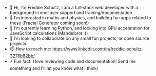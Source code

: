 - 👋 Hi, I’m Freddie Schultz, I am a full-stack web developer with a background in end-user support and training/documentation.
- 👀 I’m interested in maths and physics, and building fun apps related to these (Fractal Generator coming soon!)
- 🌱 I’m currently learning Python, and looking into GPU acceleration for JavaScript calculations (Mandelbrot :))
- 💞️ I’m looking to collaborate on any small fun projects, or open source projects.
- 📫 How to reach me: https://www.linkedin.com/in/freddie-schultz-3276b82bb/
- ⚡ Fun fact: I love reviewing code and documentation! Send me something and I'll let you know what I think!

<!---
freddie-schultz/freddie-schultz is a ✨ special ✨ repository because its `README.md` (this file) appears on your GitHub profile.
You can click the Preview link to take a look at your changes.
--->
